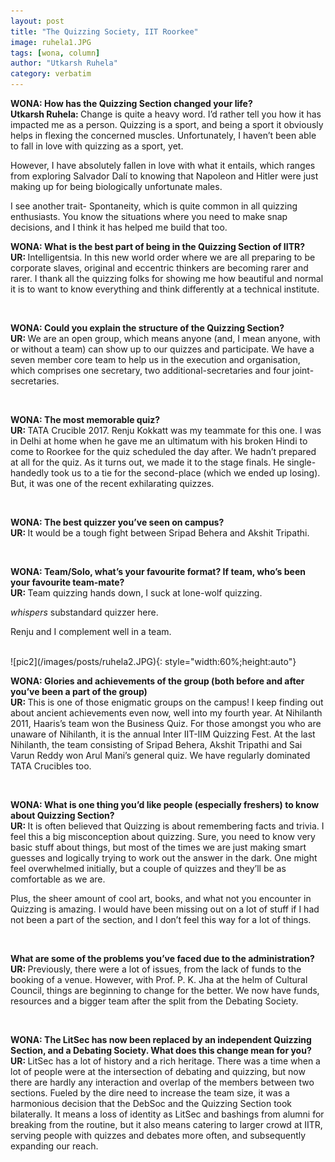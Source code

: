 ```yaml
---
layout: post
title: "The Quizzing Society, IIT Roorkee"
image: ruhela1.JPG
tags: [wona, column]
author: "Utkarsh Ruhela"
category: verbatim 
---
```


<b> WONA: How has the Quizzing Section changed your life? </b>
<br>
<b> Utkarsh Ruhela: </b>Change is quite a heavy word. I’d rather tell you how it has impacted me as a person. Quizzing is a sport, and being a sport it obviously helps in flexing the concerned muscles. Unfortunately, I haven’t been able to fall in love with quizzing as a sport, yet.

However, I have absolutely fallen in love with what it entails, which ranges from exploring Salvador Dalí to knowing that Napoleon and Hitler were just making up for being biologically unfortunate males.

I see another trait- Spontaneity, which is quite common in all quizzing enthusiasts. You know the situations where you need to make snap decisions, and I think it has helped me build that too.
<br>

<b> WONA: What is the best part of being in the Quizzing Section of IITR? </b>
<br>
<b> UR: </b>Intelligentsia. In this new world order where we are all preparing to be corporate slaves, original and eccentric thinkers are becoming rarer and rarer. I thank all the quizzing folks for showing me how beautiful and normal it is to want to know everything and think differently at a technical institute.

<br>

<b> WONA: Could you explain the structure of the Quizzing Section? </b>
<br>
<b> UR: </b>We are an open group, which means anyone (and, I mean anyone, with or without a team) can show up to our quizzes and participate. 
We have a seven member core team to help us in the execution and organisation, which comprises one secretary, two additional-secretaries and  four joint-secretaries.

<br>

<b> WONA: The most memorable quiz? </b>
<br>
<b> UR: </b>TATA Crucible 2017. Renju Kokkatt was my teammate for this one. I was in Delhi at home when he gave me an ultimatum with his broken Hindi to come to Roorkee for the quiz scheduled the day after. We hadn’t prepared at all for the quiz. As it turns out, we made it to the stage finals. He single-handedly took us to a tie for the second-place (which we ended up losing). But, it was one of the recent exhilarating quizzes.

<br>

<b> WONA: The best quizzer you’ve seen on campus? </b>
<br>
<b> UR: </b>It would be a tough fight between Sripad Behera and Akshit Tripathi.

<br>

<b> WONA: Team/Solo, what’s your favourite format? If team, who’s been your favourite team-mate? </b>
<br>
<b> UR: </b>Team quizzing hands down, I suck at lone-wolf quizzing.

*whispers* substandard quizzer here.

Renju and I complement well in a team.

<br>
![pic2](/images/posts/ruhela2.JPG){: style="width:60%;height:auto"}
<br>

<b> WONA: Glories and achievements of the group (both before and after you’ve been a part of the group) </b>
<br>
<b> UR: </b>This is one of those enigmatic groups on the campus! I keep finding out about ancient achievements even now, well into my fourth year. At Nihilanth 2011, Haaris’s team won the Business Quiz. For those amongst you who are unaware of Nihilanth, it is the annual Inter IIT-IIM Quizzing Fest. At the last Nihilanth, the team consisting of Sripad Behera, Akshit Tripathi and Sai Varun Reddy won Arul Mani’s general quiz. We have regularly dominated TATA Crucibles too.

<br>

<b> WONA: What is one thing you’d like people (especially freshers) to know about Quizzing Section? </b>
<br>
<b> UR: </b>It is often believed that Quizzing is about remembering facts and trivia. I feel this a big misconception about quizzing. Sure, you need to know very basic stuff about things, but most of the times we are just making smart guesses and logically trying to work out the answer in the dark. One might feel overwhelmed initially, but a couple of quizzes and they’ll be as comfortable as we are.

Plus, the sheer amount of cool art, books, and what not you encounter in Quizzing is amazing. I would have been missing out on a lot of stuff if I had not been a part of the section, and I don’t feel this way for a lot of things.

<br>

<b>What are some of the problems you’ve faced due to the administration? </b>
<br> 
<b> UR: </b>Previously, there were a lot of issues, from the lack of funds to the booking of a venue. However, with Prof. P. K. Jha at the helm of Cultural Council, things are beginning to change for the better. We now have funds, resources and a bigger team after the split from the Debating Society.

<br>

<b> WONA: The LitSec has now been replaced by an independent Quizzing Section, and a Debating Society. What does this change mean for you? </b>
<br>
<b> UR: </b>LitSec has a lot of history and a rich heritage. There was a time when a lot of people were at the intersection of debating and quizzing, but now there are hardly any interaction and overlap of the members between two sections. Fueled by the dire need to increase the team size, it was a harmonious decision that the DebSoc and the Quizzing Section took bilaterally. It means a loss of identity as LitSec and bashings from alumni for breaking from the routine, but it also means catering to larger crowd at IITR, serving people with quizzes and debates more often, and subsequently expanding our reach.

